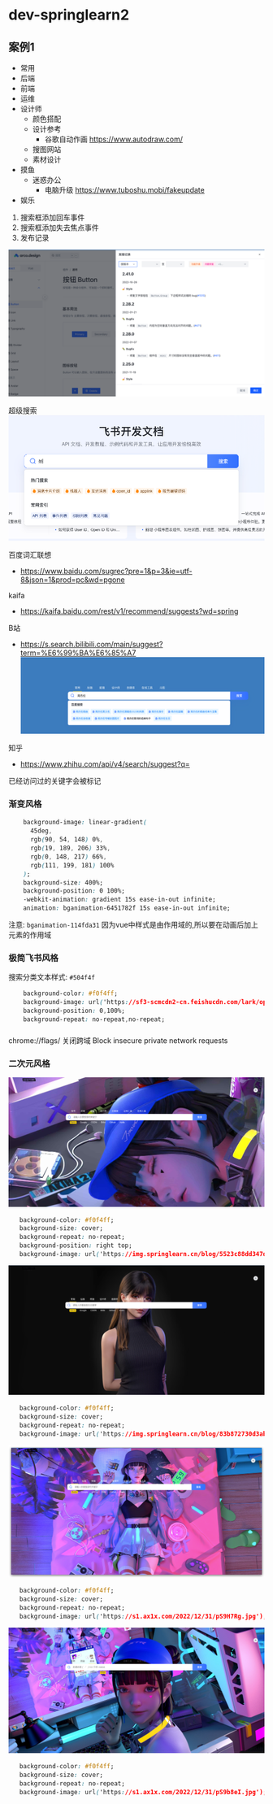 # dev-springlearn2


## 案例1

- 常用
- 后端
- 前端
- 运维
- 设计师
	- 颜色搭配
	- 设计参考
		- 谷歌自动作画 https://www.autodraw.com/
	- 搜图网站
	- 素材设计
- 摸鱼
	- 迷惑办公
		- 电脑升级 https://www.tuboshu.mobi/fakeupdate
- 娱乐



1. 搜索框添加回车事件
2. 搜索框添加失去焦点事件
3. 发布记录

![img_1.png](img_1.png)

超级搜索
![img.png](img.png)



百度词汇联想
- https://www.baidu.com/sugrec?pre=1&p=3&ie=utf-8&json=1&prod=pc&wd=pgone


kaifa
- https://kaifa.baidu.com/rest/v1/recommend/suggests?wd=spring


B站
- https://s.search.bilibili.com/main/suggest?term=%E6%99%BA%E6%85%A7
![img_2.png](img_2.png)

知乎

- https://www.zhihu.com/api/v4/search/suggest?q=

已经访问过的关键字会被标记



### 渐变风格

```css 
    background-image: linear-gradient(
      45deg,
      rgb(90, 54, 148) 0%,
      rgb(19, 189, 206) 33%,
      rgb(0, 148, 217) 66%,
      rgb(111, 199, 181) 100%
    );
    background-size: 400%;
    background-position: 0 100%;
    -webkit-animation: gradient 15s ease-in-out infinite;
    animation: bganimation-6451782f 15s ease-in-out infinite;
```

注意: `bganimation-114fda31` 因为vue中样式是由作用域的,所以要在动画后加上元素的作用域



### 极简飞书风格

搜索分类文本样式: `#504f4f`

```css 
    background-color: #f0f4ff;
    background-image: url('https://sf3-scmcdn2-cn.feishucdn.com/lark/open/doc/frontend/images/home-banner-left-572185fb.png'),url('https://sf3-scmcdn2-cn.feishucdn.com/lark/open/doc/frontend/images/home-banner-right-c40ab17b.png');
    background-position: 0,100%;
    background-repeat: no-repeat,no-repeat;
```


### 
chrome://flags/
关闭跨域 Block insecure private network requests


### 二次元风格

![img_3.png](img_3.png)

```css 
   background-color: #f0f4ff;
   background-size: cover;
   background-repeat: no-repeat;
   background-position: right top;
   background-image: url('https://img.springlearn.cn/blog/5523c88dd347d1b7cc617f632b7efdb7.jpeg'), linear-gradient(rgb(219, 166, 166), rgb(0, 0, 172));
```

![img_4.png](img_4.png)
```css 
   background-color: #f0f4ff;
   background-size: cover;
   background-repeat: no-repeat;
   background-image: url('https://img.springlearn.cn/blog/83b872730d3ab4a502c2ae5d73db4dee.jpeg'), linear-gradient(rgb(219, 166, 166), rgb(0, 0, 172));
```

![img_5.png](img_5.png)

```css 
   background-color: #f0f4ff;
   background-size: cover;
   background-repeat: no-repeat;
   background-image: url('https://s1.ax1x.com/2022/12/31/pS9H7Rg.jpg'), linear-gradient(rgb(219, 166, 166), rgb(0, 0, 172));
```

![img_6.png](img_6.png)

```css 
   background-color: #f0f4ff;
   background-size: cover;
   background-repeat: no-repeat;
   background-image: url('https://s1.ax1x.com/2022/12/31/pS9b8eI.jpg');
```
